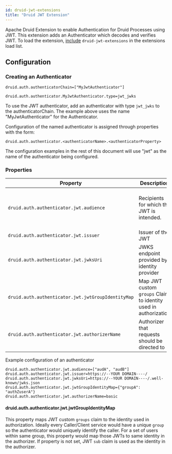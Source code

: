 ```yaml
---
id: druid-jwt-extensions
title: "Druid JWT Extension"
---
```


<!--
  ~ Licensed to the Apache Software Foundation (ASF) under one
  ~ or more contributor license agreements.  See the NOTICE file
  ~ distributed with this work for additional information
  ~ regarding copyright ownership.  The ASF licenses this file
  ~ to you under the Apache License, Version 2.0 (the
  ~ "License"); you may not use this file except in compliance
  ~ with the License.  You may obtain a copy of the License at
  ~
  ~   http://www.apache.org/licenses/LICENSE-2.0
  ~
  ~ Unless required by applicable law or agreed to in writing,
  ~ software distributed under the License is distributed on an
  ~ "AS IS" BASIS, WITHOUT WARRANTIES OR CONDITIONS OF ANY
  ~ KIND, either express or implied.  See the License for the
  ~ specific language governing permissions and limitations
  ~ under the License.
  -->

Apache Druid Extension to enable Authentication for Druid Processes using JWT. This extension adds an Authenticator
which decodes and verifies JWT.
To load the extension, [include](../../development/extensions.md#loading-extensions) `druid-jwt-extensions` in the
extensions load list.

## Configuration

### Creating an Authenticator

```
druid.auth.authenticatorChain=["MyJwtAuthenticator"]

druid.auth.authenticator.MyJwtAuthenticator.type=jwt_jwks
```

To use the JWT authenticator, add an authenticator with type `jwt_jwks` to the authenticatorChain. The example above
uses the name "MyJwtAuthenticator" for the Authenticator.

Configuration of the named authenticator is assigned through properties with the form:

```
druid.auth.authenticator.<authenticatorName>.<authenticatorProperty>
```

The configuration examples in the rest of this document will use "jwt" as the name of the authenticator being
configured.

### Properties

| Property                                           | Description                                                     | Default | required                                        |
|----------------------------------------------------|-----------------------------------------------------------------|---------|-------------------------------------------------|
| `druid.auth.authenticator.jwt.audience`            | Recipients for which the JWT is intended.                       | none    | If `aud` claim is present in JWT, it's required |
| `druid.auth.authenticator.jwt.issuer`              | Issuer of the JWT                                               | none    | yes                                             |
| `druid.auth.authenticator.jwt.jwksUri`             | JWKS endpoint provided by identity provider                     | none    | yes                                             |
| `druid.auth.authenticator.jwt.jwtGroupIdentityMap` | Map JWT custom `groups` Claim to identity used in authorization | none    | No                                              |
| `druid.auth.authenticator.jwt.authorizerName`      | Authorizer that requests should be directed to                  | none    | Yes                                             |

Example configuration of an authenticator
```
druid.auth.authenticator.jwt.audience=["audA", "audB"]
druid.auth.authenticator.jwt.issuer=https://--YOUR DOMAIN----/
druid.auth.authenticator.jwt.jwksUri=https://--YOUR DOMAIN----/.well-known/jwks.json
druid.auth.authenticator.jwt.jwtGroupIdentityMap={"groupA": "authZuserA"}
druid.auth.authenticator.jwt.authorizerName=basic
```

#### druid.auth.authenticator.jwt.jwtGroupIdentityMap
This property maps JWT custom `groups` claim to the identity used in authorization. Ideally every Caller/Client service would have a unique `group`
so the authenticator would uniquely identify the caller. For a set of users within same group, this property would map
those JWTs to same identity in the authorizer. If property is not set, JWT `sub` claim is used as the identity in the authorizer. 


